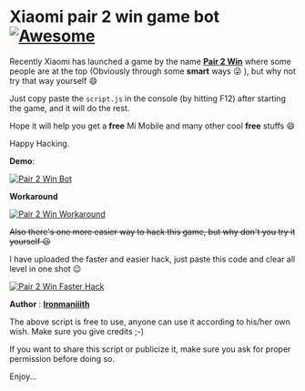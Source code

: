 # Xiaomi pair 2 win game bot  [![Awesome](https://cdn.rawgit.com/sindresorhus/awesome/d7305f38d29fed78fa85652e3a63e154dd8e8829/media/badge.svg)](https://github.com//ironmaniiith/Github-profile-name-writer/star)

Recently Xiaomi has launched a game by the name [**Pair 2 Win**](http://www.mi.com/in/events/2ndanniversary/playgame/) where some people are at the top (Obviously through some **smart** ways :stuck_out_tongue_winking_eye:  ), but why not try that way yourself :smile:

Just copy paste the `script.js` in the console (by hitting F12) after starting the game, and it will do the rest.

Hope it will help you get a __free__ Mi Mobile and many other cool __free__ stuffs :smile: 

Happy Hacking.


**Demo**:

[![Pair 2 Win Bot](http://img.youtube.com/vi/uyOmX0g6jMg/0.jpg)](http://www.youtube.com/watch?v=uyOmX0g6jMg "Pair 2 Win Bot")


**Workaround**

[![Pair 2 Win Workaround](http://img.youtube.com/vi/N1l2QJGQHEo/0.jpg)](http://www.youtube.com/watch?v=N1l2QJGQHEo "Pair 2 Win Workaround")


~~Also there's one more easier way to hack this game, but why don't you try it yourself :wink:~~

I have uploaded the faster and easier hack, just paste this code and clear all level in one shot :wink:

[![Pair 2 Win Faster Hack](http://img.youtube.com/vi/cL-XWX_8yIU/0.jpg)](https://www.youtube.com/watch?v=cL-XWX_8yIU "Pair 2 Win Faster hack to get reach rank 1")


**Author** : [**Ironmaniiith**](https://github.com/ironmaniiith)

The above script is free to use, anyone can use it according to his/her own wish. Make sure you give credits ;-)

If you want to share this script or publicize it, make sure you ask for proper permission before doing so.

Enjoy...